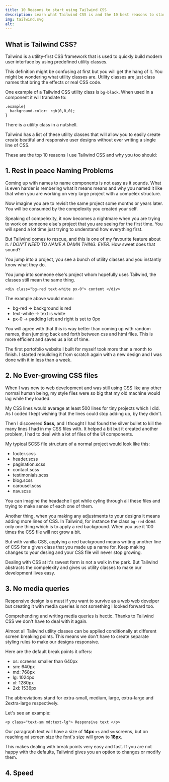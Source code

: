 ```yaml
---
title: 10 Reasons to start using Tailwind CSS
description: Learn what Tailwind CSS is and the 10 best reasons to start using it in your projects
img: tailwind.svg
alt:
---
```


## What is Tailwind CSS?

Tailwind is a utility-first CSS framework that is used to quickly build modern user interface by using predefined utility classes.

This definition might be confusing at first but you will get the hang of it. You might be wondering what utility classes are. 
Utility classes are just class names that bring the effects or real CSS code.

One example of a Tailwind CSS utility class is `bg-black`. When used in a component it will translate to: 

```
.example{
  background-color: rgb(0,0,0);
}
```

There is a utility class in a nutshell.

Tailwind has a list of these utility classes that will allow you to easily create create beatiful and responsive user designs without ever writing a single line of CSS.

These are the top 10 reasons I use Tailwind CSS and why you too should:

## 1. Rest in peace Naming Problems

Coming up with names to name components is not easy as it sounds. What is even harder is rembering what it means means and why you named it like that when you are working on very large project with a compelex structure. 

Now imagine you are to revisit the same project some months or years later. You will be consumed by the compelexity you created your self. 

Speaking of compelexity, it now becomes a nightmare when you are trying to work on someone else's project that you are seeing for the first time. You will spend a lot time just trying to understand how everything first. 

But Tailwind comes to rescue, and this is one of my favourite feature about it. 
*I DON'T NEED TO NAME A DAMN THING. EVER*. How sweet does that sound? 

You jump into a project, you see a bunch of utility classes and you instantly know what they do. 

You jump into someone else's project whom hopefully uses Tailwind, the classes still mean the same thing. 

```
<div class="bg-red text-white px-0"> content </div>
```
The example above would mean:
- bg-red -> background is red 
- text-white -> text is white
- px-0 -> padding left and right is set to 0px

You will agree with that this is way better than coming up with random names, then jumping back and forth between css and html files. 
This is more efficient and saves us a lot of time. 

The first portofolio website I built for myself took more than a month to finish. I started rebuilding it from scratch again with a new design and I was done with it in less than a week.

## 2. No Ever-growing CSS files

When I was new to web development and was still using CSS like any other normal human being, my style files were so big that my old machine would lag while they loaded.

My CSS lines would avarage at least 500 lines for tiny projects which I did. 
As I coded I kept wishing that the lines could stop adding up, by they didn't. 

Then I discovered **Sass**, and I thought I had found the silver bullet to kill the many lines I had in my CSS files with. It helped a bit but it created another problem, I had to deal with a lot of files of the UI components. 

My typical SCSS file structure of a normal project would look like this:
- footer.scss 
- header.scss 
- pagination.scss 
- contact.scss 
- testimonials.scss
- blog.scss 
- carousel.scss 
- nav.scss 

You can imagine the headache I got while cyling through all these files and trying to make sense of each one of them. 

Another thing, when you making any adjustments to your designs it means adding more lines of CSS.
In Tailwind, for instance the class `bg-red` does only one thing which is to apply a red background.
When you use it 100 times the CSS file will not grow a bit. 

But with vanilla CSS, applying a red background means writing another line of CSS for a given class that you made up a name for. Keep making changes to your desing and your CSS file will never stop growing.

Dealing with CSS at it's rawest form is not a walk in the park. But Tailwind abstracts the compelexity and gives us utility classes to make our development lives easy.

## 3. No media queries

Responsive design is a must if you want to survive as a web web develper but creating it with media queries is not something I looked forward too.

Comprehending and writing media queries is hectic. Thanks to Tailwind CSS we don't have to deal with it again.

Almost all Tailwind utility classes can be applied conditionally at different screen breaking points. This means we don't have to create separate styling rules to make our designs responsive. 

Here are the default break points it offers: 
- xs: screens smaller than 640px
- sm: 640px
- md: 768px
- lg: 1024px
- xl: 1280px
- 2xl: 1536px

The abbreviations stand for extra-small, medium, large, extra-large and 2extra-large respectively. 

Let's see an example:

`<p class="text-sm md:text-lg"> Responsive text </p>`

Our paragraph text will have a size of **14px** `xs` and `sm` screens, but on reaching `md` screen size the font's size will grow to **18px**. 

This makes dealing with break points very easy and fast. If you are not happy with the defaults, Tailwind gives you an option to changes or modify them.

## 4. Speed


